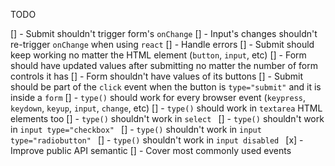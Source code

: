 TODO

[] - Submit shouldn't trigger form's `onChange`
[] - Input's changes shouldn't re-trigger `onChange` when using `react`
[] - Handle errors
[] - Submit should keep working no matter the HTML element (`button`, `input`, etc)
[] - Form should have updated values after submitting no matter the number of form controls it has
[] - Form shouldn't have values of its buttons
[] - Submit should be part of the `click` event when the button is `type="submit"` and it is inside a `form`
[] - `type()` should work for every browser event (`keypress`, `keydown`, `keyup`, `input`, `change`, etc)
[] - `type()` should work in `textarea` HTML elements too
[] - `type()` shouldn't work in `select `
[] - `type()` shouldn't work in `input type="checkbox" `
[] - `type()` shouldn't work in `input type="radiobutton" `
[] - `type()` shouldn't work in `input disabled `
[x] - Improve public API semantic
[] - Cover most commonly used events